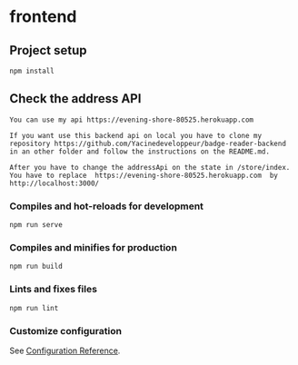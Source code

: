 # frontend

## Project setup
```
npm install
```

## Check the address API
```
You can use my api https://evening-shore-80525.herokuapp.com 
```
```
If you want use this backend api on local you have to clone my repository https://github.com/Yacinedeveloppeur/badge-reader-backend in an other folder and follow the instructions on the README.md.
```
```
After you have to change the addressApi on the state in /store/index. You have to replace  https://evening-shore-80525.herokuapp.com  by http://localhost:3000/
```

### Compiles and hot-reloads for development
```
npm run serve
```

### Compiles and minifies for production
```
npm run build
```

### Lints and fixes files
```
npm run lint
```

### Customize configuration
See [Configuration Reference](https://cli.vuejs.org/config/).
